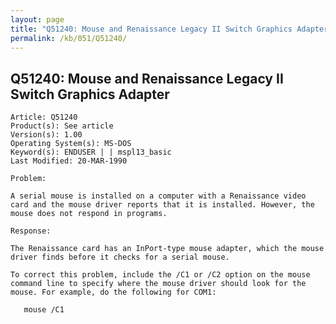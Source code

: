```yaml
---
layout: page
title: "Q51240: Mouse and Renaissance Legacy II Switch Graphics Adapter"
permalink: /kb/051/Q51240/
---
```


## Q51240: Mouse and Renaissance Legacy II Switch Graphics Adapter

	Article: Q51240
	Product(s): See article
	Version(s): 1.00
	Operating System(s): MS-DOS
	Keyword(s): ENDUSER | | mspl13_basic
	Last Modified: 20-MAR-1990
	
	Problem:
	
	A serial mouse is installed on a computer with a Renaissance video
	card and the mouse driver reports that it is installed. However, the
	mouse does not respond in programs.
	
	Response:
	
	The Renaissance card has an InPort-type mouse adapter, which the mouse
	driver finds before it checks for a serial mouse.
	
	To correct this problem, include the /C1 or /C2 option on the mouse
	command line to specify where the mouse driver should look for the
	mouse. For example, do the following for COM1:
	
	   mouse /C1

